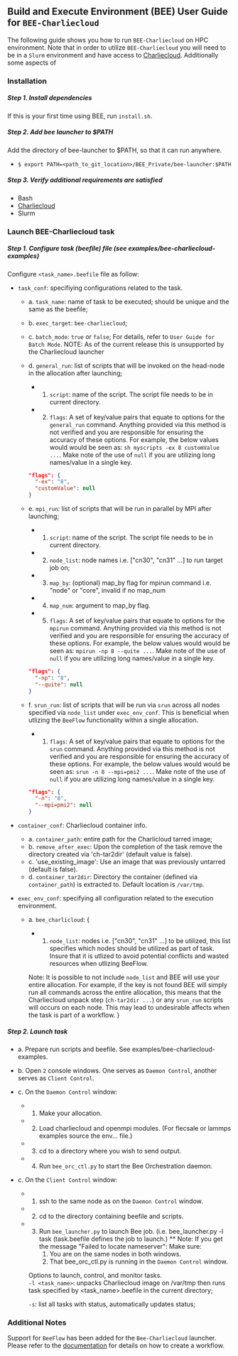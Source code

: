 ## Build and Execute Environment (BEE) User Guide for `BEE-Charliecloud`

The following guide shows you how to run `BEE-Charliecloud` on HPC environment.
Note that in order to utilize `BEE-Charliecloud` you will need to be in a `Slurm` environment and have access to [Charliecloud](https://github.com/hpc/charliecloud/). Additionally some aspects of 

### Installation
##### Step 1. Install dependencies
If this is your first time using BEE, run `install.sh`.

##### Step 2. Add bee launcher to $PATH
Add the directory of bee-launcher to $PATH, so that it can run anywhere.
- `$ export PATH=<path_to_git_location>/BEE_Private/bee-launcher:$PATH`

##### Step 3. Verify additional requirements are satisfied
- Bash
- [Charliecloud](https://github.com/hpc/charliecloud)
- Slurm  

### Launch BEE-Charliecloud task

##### Step 1. Configure task (beefile) file (see examples/bee-charliecloud-examples)
Configure `<task_name>.beefile` file as follow:

* `task_conf`: specifiying configurations related to the task.
   * a. `task_name`: name of task to be executed; should be unique
         and the same as the beefile;

   * b. `exec_target`: `bee-charliecloud`;

   * c. `batch_mode`: `true` or `false`; For details, 
            refer to `User Guide for Batch Mode`.
            NOTE: As of the current release this is unsupported by the Charliecloud launcher

   * d. `general_run`: list of scripts that will be invoked on the head-node in the allocation after launching;
     * 1. `script`: name of the script. The script file needs to be in current
            directory.
     * 2. `flags`: A set of key/value pairs that equate to options for the `general_run` command. Anything provided via this method is not verified and you are responsible for ensuring the accuracy of these options. For example, the below values would would be seen as: `sh myscripts -ex 8 customValue ...`. Make note of the use of `null` if you are utilizing long names/value in a single key.
      ```json
      "flags": {
        "-ex": "8",
        "customValue": null
      }
      ```

   * e. `mpi_run`: list of scripts that will be run in parallel by MPI after 
         launching;
     * 1. `script`: name of the script. The script file needs to be in current
            directory.
     * 2. `node_list`: node names i.e. ["cn30", "cn31" ...] to run target job on;
     * 3. `map_by`: (optional)
            map_by flag for mpirun command i.e. "node" or "core", invalid if 
            no map_num
     * 4. `map_num`: argument to map_by flag.
     * 5. `flags`: A set of key/value pairs that equate to options for the `mpirun` command. Anything provided via this method is not verified and you are responsible for ensuring the accuracy of these options. For example, the below values would would be seen as: `mpirun -np 8 --quite ...`. Make note of the use of `null` if you are utilizing long names/value in a single key.
      ```json
      "flags": {
        "-np": "8",
        "--quite": null
      }
      ```
   * f. `srun_run`: list of scripts that will be run via `srun` across all nodes specified via `node_list` under  `exec_env_conf`. This is beneficial when utlizing the `BeeFlow` functionality within a single allocation.
     * 1. `flags`: A set of key/value pairs that equate to options for the `srun` command. Anything provided via this method is not verified and you are responsible for ensuring the accuracy of these options. For example, the below values would would be seen as: `srun -n 8 --mpi=pmi2 ...`. Make note of the use of `null` if you are utilizing long names/value in a single key.
      ```json
      "flags": {
        "-n": "8",
        "--mpi=pmi2": null
      }
      ```

* `container_conf`: Charliecloud container info.
  * a. `container_path`: entire path for the Charlicloud tarred image;
  * b. `remove_after_exec`: Upon the completion of the task remove the directory created via 'ch-tar2dir' (default value is false).
  * c. 'use_existing_image': Use an image that was previously untarred (default is false).
  * d. `container_tar2dir`: Directory the container (defined via `container_path`) is extracted to. Default location is `/var/tmp`.

* `exec_env_conf`: specifying all configuration related to the execution 
    environment.
  * a. `bee_charlicloud`: {
     * 1. `node_list`: nodes i.e. ["cn30", "cn31" ...] to be utilized, this list specifies which nodes should be utilized as part of task. Insure that it is utlized to avoid potential conflicts and wasted resources when utlizing BeeFlow.
     
     Note: It is possible to not include `node_list` and BEE will use your entire allocation. For example, if the key is not found BEE will simply run all commands across the entire allocation, this means that the Charliecloud unpack step (`ch-tar2dir ...`) or any `srun_run` scripts will occurs on each node. This may lead to undesirable affects when the task is part of a workflow.
  }

##### Step 2. Launch task
* a. Prepare run scripts and beefile. See examples/bee-charliecloud-examples.

* b. Open `2` console windows. One serves as `Daemon Control`, another serves 
     as `Client Control`.

* c. On the `Daemon Control` window:
  * 1. Make your allocation.
  * 2. Load charliecloud and openmpi modules. 
         (For flecsale or lammps examples source the env... file.)
  * 3. cd to a directory where you wish to send output.
  * 4. Run `bee_orc_ctl.py` to start the Bee Orchestration daemon. 

* c. On the `Client Control` window:
  * 1. ssh to the same node as on the `Daemon Control` window.
  * 2. cd to the directory containing beefile and scripts. 
  * 3. Run `bee_launcher.py`  to launch Bee job. 
       (i.e. bee_launcher.py -l task (task.beefile defines the job to launch.)
       ** Note: If you get the message "Failed to locate nameserver":
          Make sure:
          1.  You are on the same nodes in both windows.
          2.  That bee_orc_ctl.py is running in the `Daemon Control` window.
 
      Options to launch, control, and monitor tasks.  
     `-l <task_name>`: unpacks Charliecloud image on /var/tmp then 
                       runs task specified by <task_name>.beefile 
                       in the current directory;

     `-s`: list all tasks with status, automatically updates status;

### Additional Notes
Support for `BeeFlow` has been added for the `Bee-Charliecloud` launcher. Please refer to the [documentation](https://github.com/lanl/BEE_Private/blob/master/doc/User%20Guide%20for%20BeeFlow.md) for details on how to create a workflow.
